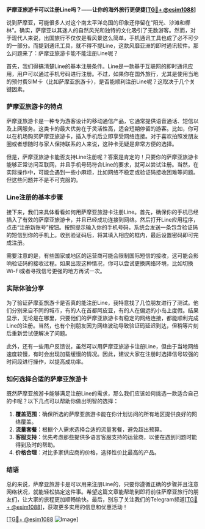 **萨摩亚旅游卡可以注册Line吗？——让你的海外旅行更便捷[[TG💪+ @esim1088](https://t.me/s/esim1088)]**

说到萨摩亚，可能很多人对这个南太平洋岛国的印象还停留在“阳光、沙滩和椰林”。确实，萨摩亚以其迷人的自然风光和独特的文化吸引了无数游客。然而，对于现代人来说，出国旅行不仅仅是看风景这么简单，手机通讯工具也成了必不可少的一部分。而提到通讯工具，就不得不提Line，这款风靡亚洲的即时通讯软件。那么问题来了：萨摩亚旅游卡能不能注册Line呢？

首先，我们得搞清楚Line的基本注册条件。Line是一款基于互联网的即时通讯应用，用户可以通过手机号码进行注册。不过，如果你在国外旅行，尤其是使用当地的预付费SIM卡（比如萨摩亚旅游卡），是否能顺利注册Line呢？这取决于几个关键因素。

### 萨摩亚旅游卡的特点

萨摩亚旅游卡是一种专为游客设计的移动通信产品，它通常提供语音通话、短信以及上网服务。这类卡的最大优势在于灵活性高，适合短期停留的游客。比如，你可以在机场购买萨摩亚旅游卡，插入手机后立即享受网络连接。对于喜欢拍照发朋友圈或者想随时与家人保持联系的人来说，这种卡无疑是非常方便的选择。

但是，萨摩亚旅游卡能否支持Line注册呢？答案是肯定的！只要你的萨摩亚旅游卡能够正常访问互联网，并且手机号码符合Line的要求，就可以尝试注册。当然，在实际操作中，可能会遇到一些小麻烦，比如网络不稳定或验证码接收困难等问题。但这些问题并不是不可克服的。

### Line注册的基本步骤

接下来，我们来具体看看如何用萨摩亚旅游卡注册Line。首先，确保你的手机已经插入了有效的萨摩亚旅游卡，并且已经成功连接到网络。然后打开Line应用程序，点击“注册新账号”按钮。按照提示输入你的手机号码，系统会发送一条包含验证码的短信到你的手机上。收到验证码后，将其填入相应的框内，最后设置密码即可完成注册。

需要注意的是，有些国家或地区的运营商可能会限制国际短信的接收，这可能会影响验证码的接收过程。如果出现这种情况，你可以尝试更换网络环境，比如切换Wi-Fi或者寻找信号更强的地方再试一次。

### 实际体验分享

为了验证萨摩亚旅游卡是否真的能注册Line，我特意找了几位朋友进行了测试。他们分别来自不同的城市，有的人在首都阿皮亚，有的人在偏远的小岛上度假。结果显示，无论是在哪里，只要他们的萨摩亚旅游卡有稳定的网络连接，都能顺利完成Line的注册。当然，也有个别朋友因为网络波动导致验证码延迟到达，但稍等片刻后重新尝试便解决了问题。

此外，还有一些用户反馈说，虽然可以用萨摩亚旅游卡注册Line，但由于当地网络速度较慢，有时会出现加载缓慢的情况。因此，建议大家在注册时选择信号较强的时间段进行操作，以提高成功率。

### 如何选择合适的萨摩亚旅游卡

既然萨摩亚旅游卡能够满足注册Line的需求，那么我们应该如何挑选一款适合自己的卡呢？以下几点可以帮助你做出明智的选择：

1. **覆盖范围**：确保所选的萨摩亚旅游卡能在你计划访问的所有地区提供良好的网络覆盖。
2. **流量套餐**：根据个人需求选择合适的流量套餐，避免超出预算。
3. **客服支持**：优先考虑那些提供多语言客服支持的运营商，以便在遇到问题时能得到及时的帮助。
4. **价格合理**：对比多家供应商的价格，选择性价比最高的产品。

### 结语

总的来说，萨摩亚旅游卡是可以用来注册Line的，只要你遵循正确的步骤并且注意网络状况，就能轻松搞定这件事。希望这篇文章能帮助到即将前往萨摩亚旅行的朋友们，让大家的旅程更加顺畅愉快。最后，别忘了关注我们的Telegram频道[[TG💪+ @esim1088](https://t.me/s/esim1088)]，获取更多实用的信息和优惠活动！

[[TG💪+ @esim1088](https://t.me/s/esim1088) ![Image](https://i.postimg.cc/4NQfJmqS/Snipaste-2025-05-13-00-14-12.png)]